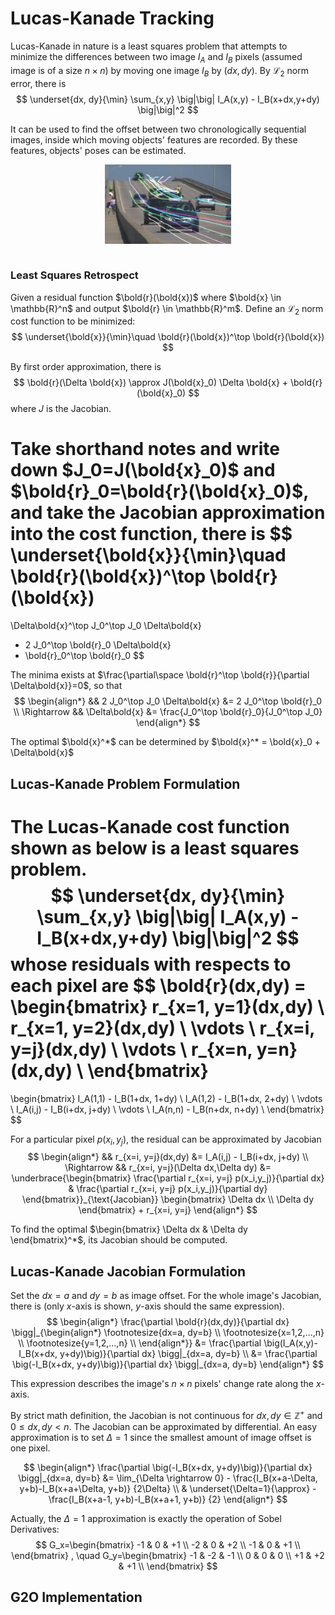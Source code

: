 # Lucas-Kanade Tracking

Lucas-Kanade in nature is a least squares problem that attempts to minimize the differences between two image $I_A$ and $I_B$ pixels (assumed image is of a size $n \times n$) by moving one image $I_B$ by $(dx, dy)$. By $\mathcal{L}_2$ norm error, there is
$$
\underset{dx, dy}{\min}
\sum_{x,y} 
\big|\big|
I_A(x,y) - I_B(x+dx,y+dy)
\big|\big|^2
$$

It can be used to find the offset between two chronologically sequential images, inside which moving objects' features are recorded. By these features, objects' poses can be estimated.

<div style="display: flex; justify-content: center;">
      <img src="imgs/sparse_optical_flow_example.png" width="40%" height="40%" alt="sparse_optical_flow_example" />
</div>
</br>

### Least Squares Retrospect

Given a residual function $\bold{r}(\bold{x})$ where $\bold{x} \in \mathbb{R}^n$ and output $\bold{r} \in \mathbb{R}^m$. Define an $\mathcal{L}_2$ norm cost function to be minimized:
$$
\underset{\bold{x}}{\min}\quad \bold{r}(\bold{x})^\top \bold{r}(\bold{x})
$$

By first order approximation, there is
$$
\bold{r}(\Delta \bold{x}) \approx
J(\bold{x}_0) \Delta \bold{x} + \bold{r}(\bold{x}_0)
$$
where $J$ is the Jacobian.

Take shorthand notes and write down $J_0=J(\bold{x}_0)$ and $\bold{r}_0=\bold{r}(\bold{x}_0)$, and take the Jacobian approximation into the cost function, there is
$$
\underset{\bold{x}}{\min}\quad \bold{r}(\bold{x})^\top \bold{r}(\bold{x})
=
\Delta\bold{x}^\top J_0^\top J_0 \Delta\bold{x}
+ 2 J_0^\top \bold{r}_0 \Delta\bold{x} 
+ \bold{r}_0^\top \bold{r}_0
$$

The minima exists at $\frac{\partial\space \bold{r}^\top \bold{r}}{\partial \Delta\bold{x}}=0$, so that
$$
\begin{align*}
  &&
  2 J_0^\top J_0 \Delta\bold{x} &=
  2 J_0^\top \bold{r}_0
  \\ \Rightarrow &&
  \Delta\bold{x} &=
  \frac{J_0^\top \bold{r}_0}{J_0^\top J_0}
\end{align*}
$$

The optimal $\bold{x}^*$ can be determined by $\bold{x}^* = \bold{x}_0 + \Delta\bold{x}$

## Lucas-Kanade Problem Formulation

The Lucas-Kanade cost function shown as below is a least squares problem.
$$
\underset{dx, dy}{\min}
\sum_{x,y} 
\big|\big|
I_A(x,y) - I_B(x+dx,y+dy)
\big|\big|^2
$$
whose residuals with respects to each pixel are
$$
\bold{r}(dx,dy) = 
\begin{bmatrix}
    r_{x=1, y=1}(dx,dy) \\
    r_{x=1, y=2}(dx,dy) \\
    \vdots
    \\
    r_{x=i, y=j}(dx,dy) \\
    \vdots
    \\
    r_{x=n, y=n}(dx,dy) \\
\end{bmatrix}
=
\begin{bmatrix}
    I_A(1,1) - I_B(1+dx, 1+dy) \\
    I_A(1,2) - I_B(1+dx, 2+dy) \\
    \vdots
    \\
    I_A(i,j) - I_B(i+dx, j+dy) \\
    \vdots
    \\
    I_A(n,n) - I_B(n+dx, n+dy) \\
\end{bmatrix}
$$

For a particular pixel $p(x_i,y_j)$, the residual can be approximated by Jacobian
$$
\begin{align*}
    &&
    r_{x=i, y=j}(dx,dy)
    &=
    I_A(i,j) - I_B(i+dx, j+dy)
    \\ \Rightarrow &&
    r_{x=i, y=j}(\Delta dx,\Delta dy)
    &= 
    \underbrace{\begin{bmatrix}
        \frac{\partial r_{x=i, y=j} p(x_i,y_j)}{\partial dx} &
        \frac{\partial r_{x=i, y=j} p(x_i,y_j)}{\partial dy}
    \end{bmatrix}}_{\text{Jacobian}}
    \begin{bmatrix}
        \Delta dx \\
        \Delta dy
    \end{bmatrix}
    + r_{x=i, y=j}
\end{align*}
$$

To find the optimal $\begin{bmatrix}      \Delta dx & \Delta dy \end{bmatrix}^*$, its Jacobian should be computed.

## Lucas-Kanade Jacobian Formulation

Set the $dx=a$ and $dy=b$ as image offset. For the whole image's Jacobian, there is (only $x$-axis is shown, $y$-axis should the same expression).
$$
\begin{align*}
    \frac{\partial \bold{r}(dx,dy)}{\partial dx}
    \bigg|_{\begin{align*}
        \footnotesize{dx=a, dy=b} \\
        \footnotesize{x=1,2,...,n} \\
        \footnotesize{y=1,2,...,n} \\
    \end{align*}}
    &=
    \frac{\partial 
    \big(I_A(x,y)-I_B(x+dx, y+dy)\big)}{\partial dx}
    \bigg|_{dx=a, dy=b}
    \\ &=
    \frac{\partial 
    \big(-I_B(x+dx, y+dy)\big)}{\partial dx}
    \bigg|_{dx=a, dy=b}
\end{align*}
$$

This expression describes the image's $n \times n$ pixels' change rate along the $x$-axis.

By strict math definition, the Jacobian is not continuous for $dx, dy \in \mathbb{Z}^+$ and $0 \le dx, dy < n$. The Jacobian can be approximated by differential. An easy approximation is to set $\Delta=1$ since the smallest amount of image offset is one pixel.

$$
\begin{align*}
    \frac{\partial 
    \big(-I_B(x+dx, y+dy)\big)}{\partial dx}
    \bigg|_{dx=a, dy=b}
    &= 
    \lim_{\Delta \rightarrow 0} - 
    \frac{I_B(x+a-\Delta, y+b)-I_B(x+a+\Delta, y+b)}
    {2\Delta}
    \\ & \underset{\Delta=1}{\approx}
    - 
    \frac{I_B(x+a-1, y+b)-I_B(x+a+1, y+b)}
    {2}
\end{align*}
$$

Actually, the $\Delta=1$ approximation is exactly the operation of Sobel Derivatives:
$$
G_x=\begin{bmatrix}
    -1 & 0 & +1 \\
    -2 & 0 & +2 \\
    -1 & 0 & +1 \\
\end{bmatrix}
, \quad
G_y=\begin{bmatrix}
    -1 & -2 & -1 \\
    0 & 0 & 0 \\
    +1 & +2 & +1 \\
\end{bmatrix}
$$

## G2O Implementation
